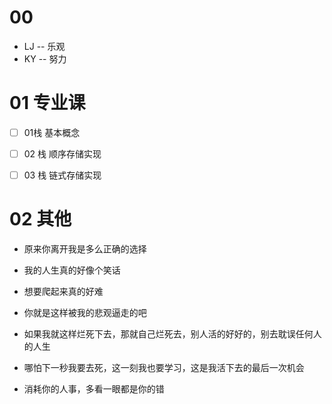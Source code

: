 # 00

* LJ -- 乐观
* KY -- 努力



# 01 专业课

- [ ] 01栈 基本概念
- [ ] 02 栈 顺序存储实现
- [ ] 03 栈 链式存储实现



# 02 其他

* 原来你离开我是多么正确的选择

* 我的人生真的好像个笑话

* 想要爬起来真的好难

* 你就是这样被我的悲观逼走的吧

* 如果我就这样烂死下去，那就自己烂死去，别人活的好好的，别去耽误任何人的人生

* 哪怕下一秒我要去死，这一刻我也要学习，这是我活下去的最后一次机会

* 消耗你的人事，多看一眼都是你的错

  



